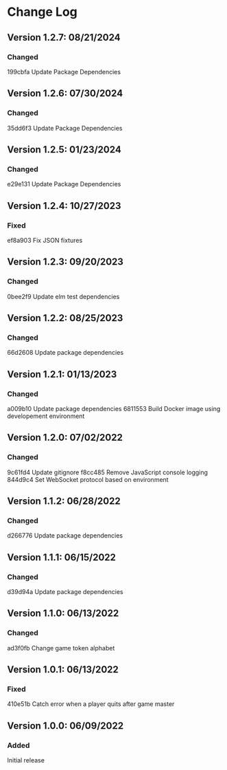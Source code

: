 # Change Log

## Version 1.2.7: 08/21/2024

### Changed

199cbfa Update Package Dependencies

## Version 1.2.6: 07/30/2024

### Changed

35dd6f3 Update Package Dependencies

## Version 1.2.5: 01/23/2024

### Changed

e29e131 Update Package Dependencies

## Version 1.2.4: 10/27/2023

### Fixed

ef8a903 Fix JSON fixtures

## Version 1.2.3: 09/20/2023

### Changed

0bee2f9 Update elm test dependencies

## Version 1.2.2: 08/25/2023

### Changed

66d2608 Update package dependencies

## Version 1.2.1: 01/13/2023

### Changed

a009b10 Update package dependencies
6811553 Build Docker image using developement environment

## Version 1.2.0: 07/02/2022

### Changed

9c61fd4 Update gitignore
f8cc485 Remove JavaScript console logging
844d9c4 Set WebSocket protocol based on environment

## Version 1.1.2: 06/28/2022

### Changed

d266776 Update package dependencies

## Version 1.1.1: 06/15/2022

### Changed

d39d94a Update package dependencies

## Version 1.1.0: 06/13/2022

### Changed

ad3f0fb Change game token alphabet

## Version 1.0.1: 06/13/2022

### Fixed

410e51b Catch error when a player quits after game master

## Version 1.0.0: 06/09/2022

### Added

Initial release
